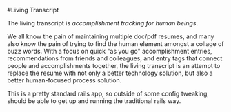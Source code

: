 #Living Transcript

The living transcript is *accomplishment tracking for human beings*.

We all know the pain of maintaining multiple doc/pdf resumes, and many also know the pain of trying to find the human element amongst a collage of buzz words.  With a focus on quick "as you go" accomplishment entries, recommendations from friends and colleagues, and entry tags that connect people and accomplishments together, the living transcript is an attempt to replace the resume with not only a better technology solution, but also a better human-focused process solution.

This is a pretty standard rails app, so outside of some config tweaking, should be able to get up and running the traditional rails way.
